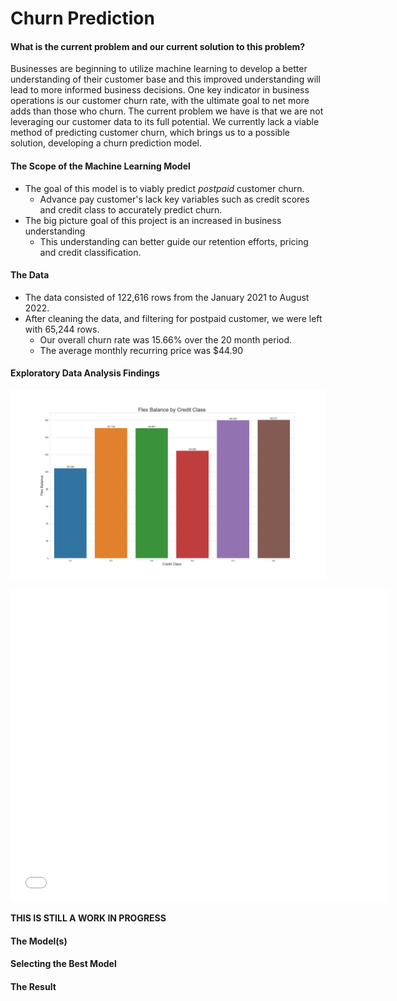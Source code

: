 # Churn Prediction

#### What is the current problem and our current solution to this problem?
Businesses are beginning to utilize machine learning to develop a better understanding of their customer base and 
this improved understanding will lead to more informed business decisions. One key indicator in business operations 
is our customer churn rate, with the ultimate goal to net more adds than those who churn. The current problem we 
have is that we are not leveraging our customer data to its full potential. We currently lack a viable method of 
predicting customer churn, which brings us to a possible solution, developing a churn prediction model. 

#### The Scope of the Machine Learning Model
* The goal of this model is to viably predict *postpaid* customer churn. 
   - Advance pay customer's lack key variables such as credit scores and credit class to accurately predict churn.
* The big picture goal of this project is an increased in business understanding
   - This understanding can better guide our retention efforts, pricing and credit classification.

#### The Data
* The data consisted of 122,616 rows from the January 2021 to August 2022.
* After cleaning the data, and filtering for postpaid customer, we were left with 65,244 rows.
   - Our overall churn rate was 15.66% over the 20 month period.
   - The average monthly recurring price was $44.90


#### Exploratory Data Analysis Findings

![alt text](https://raw.githubusercontent.com/dakotaroark/dakotaroark.github.io/main/flex_by_cred_class.png)

<iframe src="test.html" width="120%" height="500" style="border:1px white;">  </iframe>

**THIS IS STILL A WORK IN PROGRESS**
#### The Model(s)


#### Selecting the Best Model


#### The Result

























